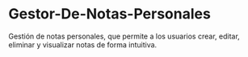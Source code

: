 # Gestor-De-Notas-Personales
Gestión de notas personales, que permite a los usuarios crear, editar, eliminar y visualizar notas de forma intuitiva.
